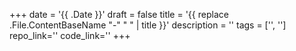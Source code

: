 +++
date = '{{ .Date }}'
draft = false
title = '{{ replace .File.ContentBaseName "-" " " | title }}'
description = ''
tags = ['', '']
repo_link=''
code_link=''
+++
